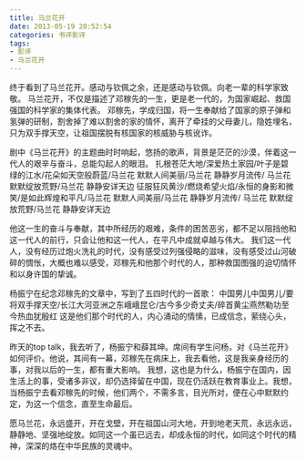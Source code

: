 ```yaml
---
title: 马兰花开
date: 2013-05-19 20:52:54
categories: 书评影评
tags:
- 影评
- 马兰花开
---
```


终于看到了马兰花开。感动与钦佩之余，还是感动与钦佩。向老一辈的科学家致敬。
马兰花开，不仅是描述了邓稼先的一生，更是老一代的，为国家崛起、救国强国的科学家的集体代表。
邓稼先，学成归国，将一生奉献给了国家的原子弹和氢弹的研制，割舍掉了难以割舍的家的情怀，离开了牵挂的父母妻儿，隐姓埋名，只为双手撑天空，让祖国摆脱有核国家的核威胁与核讹诈。

剧中《马兰花开》的主题曲时时响起，悠扬的歌声，背景是茫茫的沙漠，伴着这一代人的艰辛与奋斗，总能勾起人的眼泪。
扎根苍茫大地/深爱热土家园/叶子是碧绿的江水/花朵如天空般蔚蓝/马兰花 默默人间美丽/马兰花 静静岁月流传/ 马兰花 默默绽放荒野/马兰花 静静安详天边
征服狂风黄沙/燃烧希望火焰/永恒的身影和微笑/是如此辉煌和平凡/马兰花 默默人间美丽/马兰花 静静岁月流传/ 马兰花 默默绽放荒野/马兰花 静静安详天边

他这一生的奋斗与奉献，其中所经历的艰难，条件的困苦恶劣，都不足以阻挡他和这一代人的前行，只会让他和这一代人，在平凡中成就卓越与伟大。
我们这一代人，没有经历过炮火洗礼的时代，没有感受过列强侵略的滋味，没有感受过山河破碎的惆怅，大概也难以感受，邓稼先和他那个时代的人，那种救国图强的迫切情怀和以身许国的挚诚。

杨振宁在纪念邓稼先的文章中，写到了五四时代的一首歌：
中国男儿中国男儿/要将双手撑天空/长江大河亚洲之东峨峨昆仑/古今多少奇丈夫/碎首黄尘燕然勒功至今热血犹殷红
这是他们那个时代的人，内心涌动的情愫，已成信念，萦绕心头，挥之不去。

昨天的top talk，我去听了，杨振宁和薛其坤。席间有学生问杨，对《马兰花开》如何评价。他说，其间有一幕，邓稼先在病床上，我去看他，这是我亲身经历的事，对我以后的一生，都有重大影响。
我想，这也是为什么，杨振宁在国内，因生活上的事，受诸多非议，却仍选择留在中国，现在仍活跃在教育事业上。我想，当杨振宁去看邓稼先的时候，他们两个，不需多言，目光所对，便在心中默默约定，为这一个信念，直至生命最后。

愿马兰花，永远盛开，开在戈壁，开在祖国山河大地，开到地老天荒，永远永远，静静地、坚强地绽放。如同这一个虽已远去，却成永恒的时代，如同这个时代的精神，深深的烙在中华民族的灵魂中。